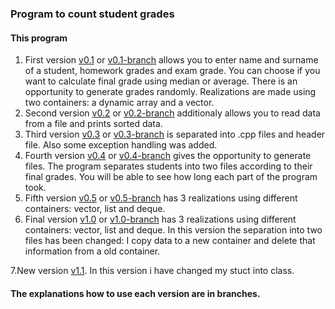 ### Program to count student grades
#### This program 


1. First version [v0.1](https://github.com/dominyka1652/OOP1/releases/tag/v0.1) or [v0.1-branch](https://github.com/dominyka1652/OOP1/tree/v0.1) allows you to enter name and surname of a student, homework grades and exam grade.
You can choose if you want to calculate final grade using median or average. There is an opportunity to generate grades randomly. Realizations are made using two containers: a dynamic array and a vector.
2. Second version [v0.2](https://github.com/dominyka1652/OOP1/releases/tag/v0.2) or [v0.2-branch](https://github.com/dominyka1652/OOP1/tree/v0.2) additionaly allows you to read data from a file and prints sorted data.
3. Third version [v0.3](https://github.com/dominyka1652/OOP1/releases/tag/v0.3) or [v0.3-branch](https://github.com/dominyka1652/OOP1/tree/v0.3) is separated into .cpp files and header file. Also some exception handling was added.
4. Fourth version [v0.4](https://github.com/dominyka1652/OOP1/releases/tag/v0.4) or [v0.4-branch](https://github.com/dominyka1652/OOP1/tree/v0.4) gives the opportunity to generate files. The program separates students into two files according to their final grades. You will be able to see how long each part of the program took.
5. Fifth version [v0.5](https://github.com/dominyka1652/OOP1/releases/tag/v0.5) or [v0.5-branch](https://github.com/dominyka1652/OOP1/tree/v0.5) has 3 realizations using different containers: vector, list and deque.
6. Final version [v1.0](https://github.com/dominyka1652/OOP1/releases/tag/v1.0) or [v1.0-branch](https://github.com/dominyka1652/OOP1/tree/v1.0) has 3 realizations using different containers: vector, list and deque. In this version the separation into two files has been changed: I copy data to a new container and delete that information from a old container.


7.New version [v1.1](https://github.com/dominyka1652/OOP2/releases/tag/v1.1). In this version i have changed my stuct into class. 

#### The explanations how to use each version are in branches.

